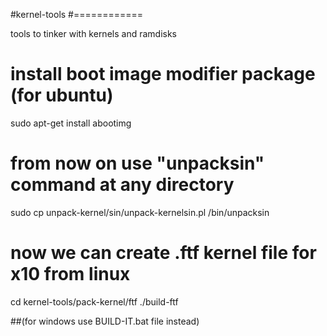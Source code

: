#kernel-tools
#============

tools to tinker with kernels and ramdisks 

# install boot image modifier package (for ubuntu)
sudo apt-get install abootimg

# from now on use "unpacksin" command at any directory 
sudo cp unpack-kernel/sin/unpack-kernelsin.pl /bin/unpacksin

# now we can create .ftf kernel file for x10 from linux

cd kernel-tools/pack-kernel/ftf
./build-ftf

##(for windows use BUILD-IT.bat file instead) 

